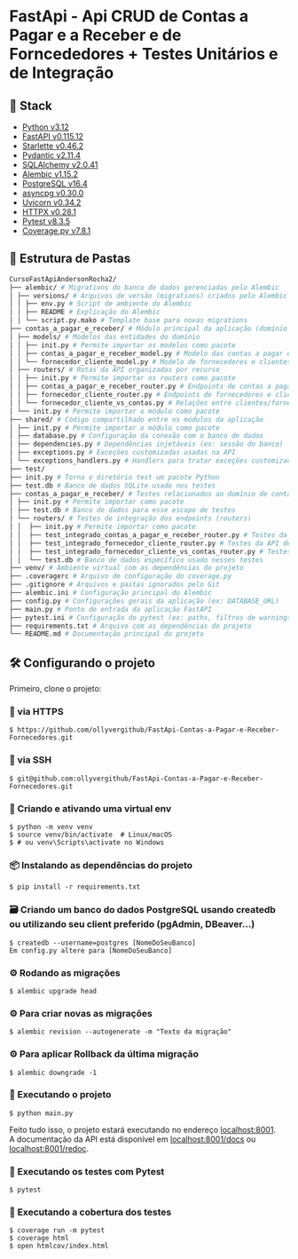 # FastApi - Api CRUD de Contas a Pagar e a Receber e de Forncededores + Testes Unitários e de Integração

## 🥞 Stack
- [Python v3.12](https://www.python.org/doc/)
- [FastAPI v0.115.12](https://fastapi.tiangolo.com/)
- [Starlette v0.46.2](https://www.starlette.io/)
- [Pydantic v2.11.4](https://docs.pydantic.dev/)
- [SQLAlchemy v2.0.41](https://docs.sqlalchemy.org/)
- [Alembic v1.15.2](https://alembic.sqlalchemy.org/)
- [PostgreSQL v16.4](https://www.postgresql.org/docs/)
- [asyncpg v0.30.0](https://magicstack.github.io/asyncpg/)
- [Uvicorn v0.34.2](https://www.uvicorn.org/)
- [HTTPX v0.28.1](https://www.python-httpx.org/)
- [Pytest v8.3.5](https://docs.pytest.org/en/stable/)
- [Coverage.py v7.8.1](https://coverage.readthedocs.io/)

## 📁 Estrutura de Pastas
```bash
CursoFastApiAndersonRocha2/
├── alembic/ # Migrations do banco de dados gerenciadas pelo Alembic
│ ├── versions/ # Arquivos de versão (migrations) criados pelo Alembic
│ │ ├── env.py # Script de ambiente do Alembic
│ │ ├── README # Explicação do Alembic
│ │ └── script.py.mako # Template base para novas migrations
├── contas_a_pagar_e_receber/ # Módulo principal da aplicação (domínio contas e clientes)
│ ├── models/ # Modelos das entidades do domínio
│ │ ├── init.py # Permite importar os modelos como pacote
│ │ ├── contas_a_pagar_e_receber_model.py # Modelo das contas a pagar e a receber
│ │ └── fornecedor_cliente_model.py # Modelo de fornecedores e clientes
│ ├── routers/ # Rotas da API organizadas por recurso
│ │ ├── init.py # Permite importar os routers como pacote
│ │ ├── contas_a_pagar_e_receber_router.py # Endpoints de contas a pagar e a receber
│ │ ├── fornecedor_cliente_router.py # Endpoints de fornecedores e clientes
│ │ └── fornecedor_cliente_vs_contas.py # Relações entre clientes/fornecedores e contas
│ └── init.py # Permite importar o módulo como pacote
├── shared/ # Código compartilhado entre os módulos da aplicação
│ ├── init.py # Permite importar o módulo como pacote
│ ├── database.py # Configuração da conexão com o banco de dados
│ ├── dependencies.py # Dependências injetáveis (ex: sessão do banco)
│ ├── exceptions.py # Exceções customizadas usadas na API
│ └── exceptions_handlers.py # Handlers para tratar exceções customizadas
├── test/
├── init.py # Torna o diretório test um pacote Python
├── test.db # Banco de dados SQLite usado nos testes
├── contas_a_pagar_e_receber/ # Testes relacionados ao domínio de contas
│ ├── init.py # Permite importar como pacote
│ ├── test.db # Banco de dados para esse escopo de testes
│ └── routers/ # Testes de integração dos endpoints (routers)
│ │  ├── init.py # Permite importar como pacote
│ │  ├── test_integrado_contas_a_pagar_e_receber_router.py # Testes da API de contas
│ │  ├── test_integrado_fornecedor_cliente_router.py # Testes da API de fornecedores/clientes
│ │  ├── test_integrado_fornecedor_cliente_vs_contas_router.py # Testes de associação entre entidades
│ │  └── test.db # Banco de dados específico usado nesses testes
├── venv/ # Ambiente virtual com as dependências do projeto
├── .coveragerc # Arquivo de configuração do coverage.py
├── .gitignore # Arquivos e pastas ignorados pelo Git
├── alembic.ini # Configuração principal do Alembic
├── config.py # Configurações gerais da aplicação (ex: DATABASE_URL)
├── main.py # Ponto de entrada da aplicação FastAPI
├── pytest.ini # Configuração do pytest (ex: paths, filtros de warnings)
├── requirements.txt # Arquivo com as dependências do projeto
└── README.md # Documentação principal do projeto
```

## 🛠️ Configurando o projeto

Primeiro, clone o projeto:

### 🔄 via HTTPS
    $ https://github.com/ollyvergithub/FastApi-Contas-a-Pagar-e-Receber-Fornecedores.git

### 🔐 via SSH
    $ git@github.com:ollyvergithub/FastApi-Contas-a-Pagar-e-Receber-Fornecedores.git

### 🐍 Criando e ativando uma virtual env
    $ python -m venv venv
    $ source venv/bin/activate  # Linux/macOS
    $ # ou venv\Scripts\activate no Windows

### 📦 Instalando as dependências do projeto
    $ pip install -r requirements.txt 

### 🗃️ Criando um banco do dados PostgreSQL usando createdb ou utilizando seu client preferido (pgAdmin, DBeaver...)
    $ createdb --username=postgres [NomeDoSeuBanco]
    Em config.py altere para [NomeDoSeuBanco]

### ⚙️ Rodando as migrações
    $ alembic upgrade head

### ⚙️ Para criar novas as migrações
    $ alembic revision --autogenerate -m "Texto da migração"

### ⚙️ Para aplicar Rollback da última migração
    $ alembic downgrade -1    

### 🚀 Executando o projeto
    $ python main.py

Feito tudo isso, o projeto estará executando no endereço [localhost:8001](http://localhost:8001).  
A documentação da API está disponível em [localhost:8001/docs](http://localhost:8001/docs) ou [localhost:8001/redoc](http://localhost:8001/redoc).

### 🧪 Executando os testes com Pytest
    $ pytest

### 🧪 Executando a cobertura dos testes
    $ coverage run -m pytest
    $ coverage html
    $ open htmlcov/index.html
